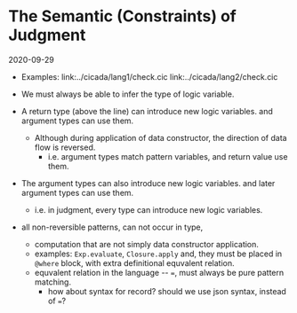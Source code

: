 # The Semantic (Constraints) of Judgment

2020-09-29

- Examples:
  link:../cicada/lang1/check.cic
  link:../cicada/lang2/check.cic

- We must always be able to infer the type of logic variable.

- A return type (above the line) can introduce new logic variables.
  and argument types can use them.
  - Although during application of data constructor,
    the direction of data flow is reversed.
    - i.e. argument types match pattern variables,
      and return value use them.

- The argument types can also introduce new logic variables.
  and later argument types can use them.
  - i.e. in judgment, every type can introduce new logic variables.

- all non-reversible patterns, can not occur in type,
  - computation that are not simply data constructor application.
  - examples: `Exp.evaluate`, `Closure.apply`
  and, they must be placed in `@where` block,
  with extra definitional equvalent relation.
  - equvalent relation in the language -- `=`,
    must always be pure pattern matching.
    - how about syntax for record?
      should we use json syntax, instead of `=`?
